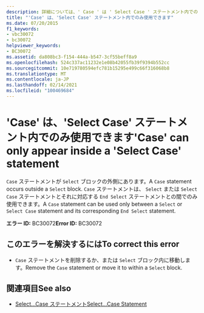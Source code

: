 ```yaml
---
description: 詳細については、' Case ' は ' Select Case ' ステートメント内でのみ使用できます
title: "'Case' は、'Select Case' ステートメント内でのみ使用できます"
ms.date: 07/20/2015
f1_keywords:
- vbc30072
- bc30072
helpviewer_keywords:
- BC30072
ms.assetid: da808bc3-f154-444a-b547-3cf55beff8a9
ms.openlocfilehash: 524c337ac11232e1e08b42055fb39f9394b552cc
ms.sourcegitcommit: 10e719780594efc781b15295e499c66f316068b8
ms.translationtype: MT
ms.contentlocale: ja-JP
ms.lasthandoff: 02/14/2021
ms.locfileid: "100469684"
---
```

# <a name="case-can-only-appear-inside-a-select-case-statement"></a><span data-ttu-id="ebb82-103">'Case' は、'Select Case' ステートメント内でのみ使用できます</span><span class="sxs-lookup"><span data-stu-id="ebb82-103">'Case' can only appear inside a 'Select Case' statement</span></span>

<span data-ttu-id="ebb82-104">`Case` ステートメントが `Select` ブロックの外側にあります。</span><span class="sxs-lookup"><span data-stu-id="ebb82-104">A `Case` statement occurs outside a `Select` block.</span></span> <span data-ttu-id="ebb82-105">`Case` ステートメントは、 `Select` または `Select Case` ステートメントとそれに対応する `End Select` ステートメントとの間でのみ使用できます。</span><span class="sxs-lookup"><span data-stu-id="ebb82-105">A `Case` statement can be used only between a `Select` or `Select Case` statement and its corresponding `End Select` statement.</span></span>  
  
 <span data-ttu-id="ebb82-106">**エラー ID:** BC30072</span><span class="sxs-lookup"><span data-stu-id="ebb82-106">**Error ID:** BC30072</span></span>  
  
## <a name="to-correct-this-error"></a><span data-ttu-id="ebb82-107">このエラーを解決するには</span><span class="sxs-lookup"><span data-stu-id="ebb82-107">To correct this error</span></span>  
  
- <span data-ttu-id="ebb82-108">`Case` ステートメントを削除するか、または `Select` ブロック内に移動します。</span><span class="sxs-lookup"><span data-stu-id="ebb82-108">Remove the `Case` statement or move it to within a `Select` block.</span></span>  
  
## <a name="see-also"></a><span data-ttu-id="ebb82-109">関連項目</span><span class="sxs-lookup"><span data-stu-id="ebb82-109">See also</span></span>

- [<span data-ttu-id="ebb82-110">Select...Case ステートメント</span><span class="sxs-lookup"><span data-stu-id="ebb82-110">Select...Case Statement</span></span>](../language-reference/statements/select-case-statement.md)
